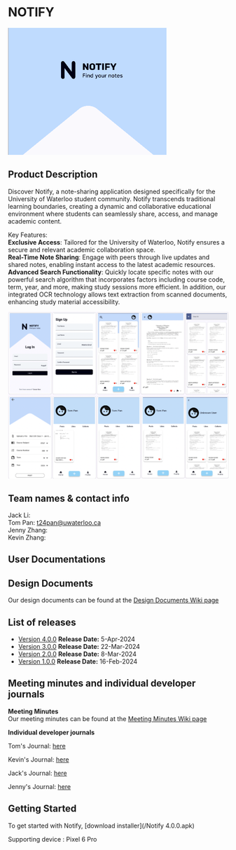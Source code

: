 # NOTIFY

![](images/Notify.png)

## Product Description
Discover Notify, a note-sharing application designed specifically for the University of Waterloo student community. Notify transcends traditional learning boundaries, creating a dynamic and collaborative educational environment where students can seamlessly share, access, and manage academic content.

Key Features: <br>
**Exclusive Access**: Tailored for the University of Waterloo, Notify ensures a secure and relevant academic collaboration space. <br>
**Real-Time Note Sharing**: Engage with peers through live updates and shared notes, enabling instant access to the latest academic resources. <br>
**Advanced Search Functionality**: Quickly locate specific notes with our powerful search algorithm that incorporates factors including course code, term, year, and more, making study sessions more efficient. In addition, our integrated OCR technology allows text extraction from scanned documents, enhancing study material accessibility. <br>


![](images/demo.png)


## Team names & contact info
Jack Li:                        <br>
Tom Pan: t24pan@uwaterloo.ca    <br>
Jenny Zhang:                    <br>
Kevin Zhang:                    <br>

## User Documentations

## Design Documents

Our design documents can be found at the [Design Documents Wiki page](https://git.uwaterloo.ca/p259li/team-102-19/-/wikis/Design-Documents)

## List of releases
- [Version 4.0.0](https://git.uwaterloo.ca/p259li/team-102-19/-/releases/4.0.0) **Release Date:** 5-Apr-2024
- [Version 3.0.0](https://git.uwaterloo.ca/p259li/team-102-19/-/releases/3.0.0) **Release Date:** 22-Mar-2024
- [Version 2.0.0](https://git.uwaterloo.ca/p259li/team-102-19/-/releases/2.0.0) **Release Date:** 8-Mar-2024
- [Version 1.0.0](https://git.uwaterloo.ca/p259li/team-102-19/-/releases/1.0.0) **Release Date:** 16-Feb-2024


## Meeting minutes and individual developer journals
**Meeting Minutes** <br>
Our meeting minutes can be found at the [Meeting Minutes Wiki page](https://git.uwaterloo.ca/p259li/team-102-19/-/wikis/Meeting-Minutes)

**Individual developer journals**

Tom's Journal: [here](https://docs.google.com/document/d/1ZnBWteDpkYdbT0D_aZzT43J9C6zJNtCknMWr-7yDwZ8/edit?usp=sharing)

Kevin's Journal: [here](https://docs.google.com/document/d/1gwvRMW5f6x2shBSmLjxfTw7ThjeDzw-zzFNhIKzEMXo/edit?usp=sharing)

Jack's Journal: [here](https://docs.google.com/document/d/1Y_xi6vnFtppmlQoPglioqTPr8_U7LeYkY8L45E7R-LY/edit?usp=sharing)

Jenny's Journal:
[here](https://docs.google.com/document/d/1VOlwwRHXEFXQ-hS0aSxaAdvUbdPEKWkqK1w3lLcO8f0/edit)

## Getting Started

To get started with Notify, [download installer](/Notify 4.0.0.apk)

Supporting device : Pixel 6 Pro

